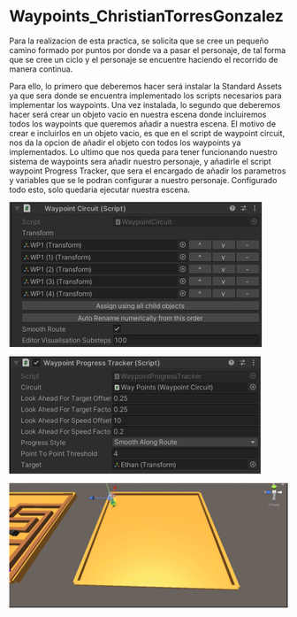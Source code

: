 # Waypoints_ChristianTorresGonzalez

Para la realizacion de esta practica, se solicita que se cree un pequeño camino formado por puntos por donde va a pasar el personaje, de tal forma que se cree un ciclo y el personaje se encuentre haciendo el recorrido de manera continua.

Para ello, lo primero que deberemos hacer será instalar la Standard Assets ya que sera donde se encuentra implementado los scripts necesarios para implementar los waypoints.
Una vez instalada, lo segundo que deberemos hacer será crear un objeto vacio en nuestra escena donde incluiremos todos los waypoints que queremos añadir a nuestra escena. El motivo de crear e incluirlos en un objeto vacio, es que en el script de waypoint circuit, nos da la opcion de añadir el objeto con todos los waypoints ya implementados. Lo ultimo que nos queda para tener funcionando nuestro sistema de waypoints sera añadir nuestro personaje, y añadirle el script waypoint Progress Tracker, que sera el encargado de añadir los parametros y variables que se le podran configurar a nuestro personaje. Configurado todo esto, solo quedaria ejecutar nuestra escena.

![Alt text](/img/waypoint1.png)

![Alt text](/img/waypoint2.png)

![Alt text](/img/waypoints.gif)
